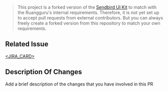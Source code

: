 
> This project is a forked version of the [Sendbird UI Kit](https://github.com/sendbird/sendbird-uikit-react) to match with the Ruangguru's internal requirements. Therefore, it is not yet set up to accept pull requests from external contributors. But you can always freely create a forked version from this repository to match your own requirements.

## Related Issue

[<JIRA_CARD>](https://ruanggguru.atlassian.net/browse/<JIRA_CARD>)

## Description Of Changes

Add a brief description of the changes that you have involved in this PR


